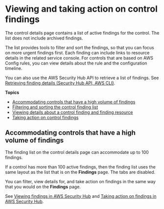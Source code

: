 # Viewing and taking action on control findings<a name="securityhub-control-manage-findings"></a>

The control details page contains a list of active findings for the control\. The list does not include archived findings\.

The list provides tools to filter and sort the findings, so that you can focus on more urgent findings first\. Each finding can include links to resource details in the related service console\. For controls that are based on AWS Config rules, you can view details about the rule and the configuration timeline\.

You can also use the AWS Security Hub API to retrieve a list of findings\. See [Retrieving finding details \(Security Hub API, AWS CLI\)](finding-retrieve-api-cli.md)\.

**Topics**
+ [Accommodating controls that have a high volume of findings](#control-finding-high-volume)
+ [Filtering and sorting the control finding list](control-finding-list.md)
+ [Viewing details about a control finding and finding resource](control-finding-resource-details.md)
+ [Taking action on control findings](control-finding-take-action.md)

## Accommodating controls that have a high volume of findings<a name="control-finding-high-volume"></a>

The finding list on the control details page can accommodate up to 100 findings\.

If a control has more than 100 active findings, then the finding list uses the same layout as the list that is on the **Findings** page\. The tabs are disabled\.

You can filter, view details for, and take action on findings in the same way that you would on the **Findings** page\.

See [Viewing findings in AWS Security Hub](securityhub-findings-viewing.md) and [Taking action on findings in AWS Security Hub](securityhub-findings-taking-action.md)\.
